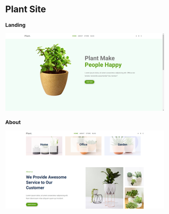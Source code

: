 # Plant Site

### Landing

<img src= 'screenshots/plant-home.png'>

### About

<img src= 'screenshots/plant-about.png'>
